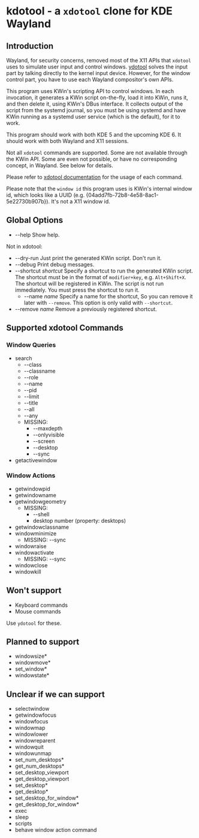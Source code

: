 # kdotool - a `xdotool` clone for KDE Wayland

## Introduction

Wayland, for security concerns, removed most of the X11 APIs that `xdotool`
uses to simulate user input and control windows. [ydotool](https://github.com/ReimuNotMoe/ydotool)
solves the input part by talking directly to the kernel input device. However,
for the window control part, you have to use each Wayland compositor's own APIs.

This program uses KWin's scripting API to control windows. In each invocation,
it generates a KWin script on-the-fly, load it into KWin, runs it, and then
delete it, using KWin's DBus interface. It collects output of the script from
the systemd journal, so you must be using systemd and have KWin running as a
systemd user service (which is the default), for it to work.

This program should work with both KDE 5 and the upcoming KDE 6. It should work
with both Wayland and X11 sessions.

Not all `xdotool` commands are supported. Some are not available through the KWin
API. Some are even not possible, or have no corresponding concept, in Wayland.
See below for details.

Please refer to [xdotool documentation](https://github.com/jordansissel/xdotool/blob/master/xdotool.pod)
for the usage of each command.

Please note that the `window id` this program uses is KWin's internal window id,
which looks like a UUID (e.g. {04add7fb-72b8-4e58-8ac1-5e22730b907b}). It's not
a X11 window id.

## Global Options

- --help Show help.

Not in xdotool:

- --dry-run Just print the generated KWin script. Don't run it.
- --debug Print debug messages.
- --shortcut _shortcut_ Specify a shortcut to run the generated KWin script.
  The shortcut must be in the format of `modifier+key`, e.g. `Alt+Shift+X`.
  The shortcut will be registered in KWin. The script is not run immediately.
  You must press the shortcut to run it.
  - --name _name_ Specify a name for the shortcut, So you can remove it
  later with `--remove`. This option is only valid with `--shortcut`.
- --remove _name_ Remove a previously registered shortcut.

## Supported xdotool Commands

### Window Queries

- search
  - --class
  - --classname
  - --role
  - --name
  - --pid
  - --limit
  - --title
  - --all
  - --any
  - MISSING:
    - --maxdepth
    - --onlyvisible
    - --screen
    - --desktop
    - --sync
- getactivewindow

### Window Actions

- getwindowpid
- getwindowname
- getwindowgeometry
  - MISSING:
    - --shell
    - desktop number (property: desktops)
- getwindowclassname
- windowminimize
  - MISSING: --sync
- windowraise
- windowactivate
  - MISSING: --sync
- windowclose
- windowkill

## Won't support

- Keyboard commands
- Mouse commands

Use `ydotool` for these.

## Planned to support

- windowsize*
- windowmove*
- set_window*
- windowstate*

## Unclear if we can support

- selectwindow
- getwindowfocus
- windowfocus
- windowmap
- windowlower
- windowreparent
- windowquit
- windowunmap
- set_num_desktops*
- get_num_desktops*
- set_desktop_viewport
- get_desktop_viewport
- set_desktop*
- get_desktop*
- set_desktop_for_window*
- get_desktop_for_window*
- exec
- sleep
- scripts
- behave window action command
